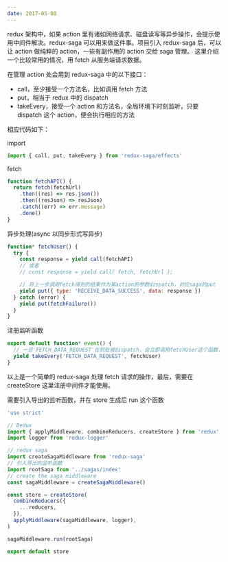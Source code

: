 ```yaml
---
date: 2017-05-08
---
```


redux 架构中，如果 action 里有诸如网络请求、磁盘读写等异步操作，会提示使用中间件解决。redux-saga 可以用来做这件事。项目引入 redux-saga 后，可以让 action 做纯粹的 action，一些有副作用的 action 交给 saga 管理。
这里介绍一个比较常用的情况，用 fetch 从服务端请求数据。

在管理 action 处会用到 redux-saga 中的以下接口：

- call，至少接受一个方法名，比如调用 fetch 方法
- put，相当于 redux 中的 dispatch
- takeEvery，接受一个 action 和方法名，全局环境下时刻监听，只要 dispatch 这个 action，便会执行相应的方法

相应代码如下：

import

```js
import { call, put, takeEvery } from 'redux-saga/effects'
```

fetch

```js
function fetchAPI() {
  return fetch(fetchUrl)
    .then((res) => res.json())
    .then((resJson) => resJson)
    .catch((err) => err.message)
    .done()
}
```

异步处理(async 以同步形式写异步)

```js
function* fetchUser() {
  try {
    const response = yield call(fetchAPI)
    // 或者
    // const response = yield call( fetch, fetchUrl );

    // 将上一步调用fetch得到的结果作为某action的参数dispatch，对应saga的put
    yield put({ type: 'RECEIVE_DATA_SUCCESS', data: response })
  } catch (error) {
    yield put(fetchFailure())
  }
}
```

注册监听函数

```js
export default function* event() {
  // 一旦'FETCH_DATA_REQUEST'在别处被dispatch，会立即调用fetchUser这个函数，fetchUser再调用fetch，做异步处理后完成相应动作，比如成功就dispatch 'RECEIVE_DATA_SUCCESS'，进而在reducer中更新state
  yield takeEvery('FETCH_DATA_REQUEST', fetchUser)
}
```

以上是一个简单的 redux-saga 处理 fetch 请求的操作，最后，需要在 createStore 这里注册中间件才能使用。

需要引入导出的监听函数，并在 store 生成后 run 这个函数

```js
'use strict'

// Redux
import { applyMiddleware, combineReducers, createStore } from 'redux'
import logger from 'redux-logger'

// redux saga
import createSagaMiddleware from 'redux-saga'
// 引入导出的监听函数
import rootSaga from '../sagas/index'
// create the saga middleware
const sagaMiddleware = createSagaMiddleware()

const store = createStore(
  combineReducers({
    ...reducers,
  }),
  applyMiddleware(sagaMiddleware, logger),
)

sagaMiddleware.run(rootSaga)

export default store
```

